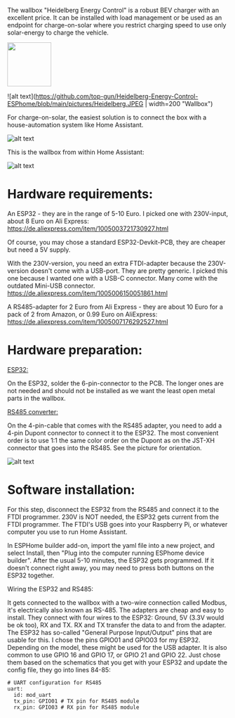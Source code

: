 The wallbox "Heidelberg Energy Control" is a robust BEV charger with an excellent price. It can be installed with load management or be used as an endpoint for charge-on-solar where you restrict charging speed to use only solar-energy to charge the vehicle.

<img src="https://github.com/top-gun/Heidelberg-Energy-Control-ESPhome/blob/main/pictures/Heidelberg.JPEG" width="100" height="100">

![alt text](https://github.com/top-gun/Heidelberg-Energy-Control-ESPhome/blob/main/pictures/Heidelberg.JPEG | width=200 "Wallbox")

For charge-on-solar, the easiest solution is to connect the box with a house-automation system like Home Assistant.

![alt text](https://github.com/top-gun/Heidelberg-Energy-Control-ESPhome/blob/main/pictures/Heidelberg-open.JPEG "Wallbox")

This is the wallbox from within Home Assistant:

![alt text](https://github.com/top-gun/Heidelberg-Energy-Control-ESPhome/blob/main/pictures/HomeAssistant.png "Wallbox in HA")


# Hardware requirements:

An ESP32 - they are in the range of 5-10 Euro. I picked one with 230V-input, about 8 Euro on Ali Express: https://de.aliexpress.com/item/1005003721730927.html

Of course, you may chose a standard ESP32-Devkit-PCB, they are cheaper but need a 5V supply.

With the 230V-version, you need an extra FTDI-adapter because the 230V-version doesn't come with a USB-port. They are pretty generic. I picked this one because I wanted one with a USB-C connector. Many come with the outdated Mini-USB connector. https://de.aliexpress.com/item/1005006150051861.html

A RS485-adapter for 2 Euro from Ali Express - they are about 10 Euro for a pack of 2 from Amazon, or 0.99 Euro on AliExpress: https://de.aliexpress.com/item/1005007176292527.html

# Hardware preparation:

<ins> ESP32:</ins>

On the ESP32, solder the 6-pin-connector to the PCB. The longer ones are not needed and should not be installed as we want the least open metal parts in the wallbox.

<ins> RS485 converter:</ins>

On the 4-pin-cable that comes with the RS485 adapter, you need to add a 4-pin Dupont connector to connect it to the ESP32. The most convenient order is to use 1:1 the same color order on the Dupont as on the JST-XH connector that goes into the RS485. See the picture for orientation.

![alt text](https://github.com/top-gun/Heidelberg-Energy-Control-ESPhome/blob/main/pictures/ESP32_and_RS485.JPEG "ESP32 wired with RS485")

# Software installation:

For this step, disconnect the ESP32 from the RS485 and connect it to the FTDI programmer. 230V is NOT needed, the ESP32 gets current from the FTDI programmer. The FTDI's USB goes into your Raspberry Pi, or whatever computer you use to run Home Assistant. 

In ESPHome builder add-on, import the yaml file into a new project, and select Install, then "Plug into the computer running ESPhome device builder". After the usual 5-10 minutes, the ESP32 gets programmed. If it doesn't connect right away, you may need to press both buttons on the ESP32 together.

Wiring the ESP32 and RS485:

It gets connected to the wallbox with a two-wire connection called Modbus, it's electrically also known as RS-485. The adapters are cheap and easy to install. They connect with four wires to the ESP32: Ground, 5V (3.3V would be ok too), RX and TX. RX and TX transfer the data to and from the adapter. The ESP32 has so-called "General Purpose Input/Output" pins that are usable for this. I chose the pins GPIO01 and GPIO03 for my ESP32. Depending on the model, these might be used for the USB adapter. It is also common to use GPIO 16 and GPIO 17, or GPIO 21 and GPIO 22. Just chose them based on the schematics that you get with your ESP32 and update the config file, they go into lines 84-85:


```
# UART configuration for RS485
uart:
  id: mod_uart
  tx_pin: GPIO01 # TX pin for RS485 module
  rx_pin: GPIO03 # RX pin for RS485 module
```
